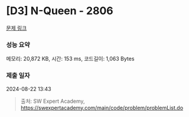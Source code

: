 # [D3] N-Queen - 2806 

[문제 링크](https://swexpertacademy.com/main/code/problem/problemDetail.do?contestProbId=AV7GKs06AU0DFAXB) 

### 성능 요약

메모리: 20,872 KB, 시간: 153 ms, 코드길이: 1,063 Bytes

### 제출 일자

2024-08-22 13:43



> 출처: SW Expert Academy, https://swexpertacademy.com/main/code/problem/problemList.do